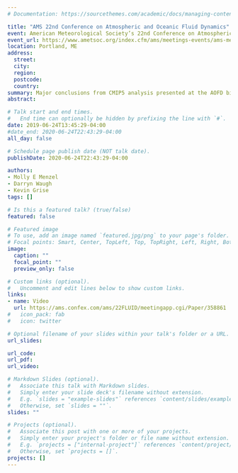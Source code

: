 ```yaml
---
# Documentation: https://sourcethemes.com/academic/docs/managing-content/

title: "AMS 22nd Conference on Atmospheric and Oceanic Fluid Dynamics"
event: American Meteorological Society’s 22nd Conference on Atmospheric and Oceanic Fluid Dynamics
event_url: https://www.ametsoc.org/index.cfm/ams/meetings-events/ams-meetings/22nd-conference-on-atmospheric-and-oceanic-fluid-dynamics/#:~:text=The%2022nd%20Conference%20on%20Atmospheric,by%20the%20American%20Meteorological%20Society.
location: Portland, ME
address:
  street:
  city:
  region:
  postcode:
  country:
summary: Major conclusions from CMIP5 analysis presented at the AOFD bi-annual conference, talk received an Outstanding Student Oral Presentation Award.
abstract:

# Talk start and end times.
#   End time can optionally be hidden by prefixing the line with `#`.
date: 2019-06-24T13:45:29-04:00
#date_end: 2020-06-24T22:43:29-04:00
all_day: false

# Schedule page publish date (NOT talk date).
publishDate: 2020-06-24T22:43:29-04:00

authors:
- Molly E Menzel
- Darryn Waugh
- Kevin Grise
tags: []

# Is this a featured talk? (true/false)
featured: false

# Featured image
# To use, add an image named `featured.jpg/png` to your page's folder. 
# Focal points: Smart, Center, TopLeft, Top, TopRight, Left, Right, BottomLeft, Bottom, BottomRight.
image:
  caption: ""
  focal_point: ""
  preview_only: false

# Custom links (optional).
#   Uncomment and edit lines below to show custom links.
links:
- name: Video
  url: https://ams.confex.com/ams/22FLUID/meetingapp.cgi/Paper/358861
#   icon_pack: fab
#   icon: twitter

# Optional filename of your slides within your talk's folder or a URL.
url_slides:

url_code:
url_pdf:
url_video:

# Markdown Slides (optional).
#   Associate this talk with Markdown slides.
#   Simply enter your slide deck's filename without extension.
#   E.g. `slides = "example-slides"` references `content/slides/example-slides.md`.
#   Otherwise, set `slides = ""`.
slides: ""

# Projects (optional).
#   Associate this post with one or more of your projects.
#   Simply enter your project's folder or file name without extension.
#   E.g. `projects = ["internal-project"]` references `content/project/deep-learning/index.md`.
#   Otherwise, set `projects = []`.
projects: []
---
```

